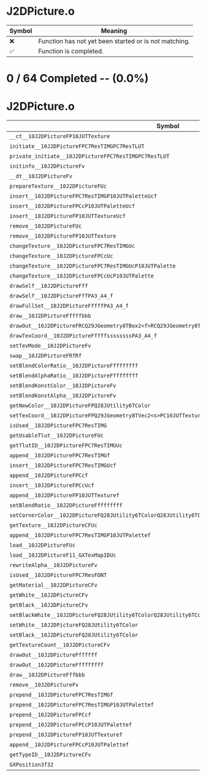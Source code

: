 # J2DPicture.o
| Symbol | Meaning 
| ------------- | ------------- 
| :x: | Function has not yet been started or is not matching. 
| :white_check_mark: | Function is completed. 


# 0 / 64 Completed -- (0.0%)
# J2DPicture.o
| Symbol | Decompiled? |
| ------------- | ------------- |
| `__ct__10J2DPictureFP10JUTTexture` | :x: |
| `initiate__10J2DPictureFPC7ResTIMGPC7ResTLUT` | :x: |
| `private_initiate__10J2DPictureFPC7ResTIMGPC7ResTLUT` | :x: |
| `initinfo__10J2DPictureFv` | :x: |
| `__dt__10J2DPictureFv` | :x: |
| `prepareTexture__10J2DPictureFUc` | :x: |
| `insert__10J2DPictureFPC7ResTIMGP10JUTPaletteUcf` | :x: |
| `insert__10J2DPictureFPCcP10JUTPaletteUcf` | :x: |
| `insert__10J2DPictureFP10JUTTextureUcf` | :x: |
| `remove__10J2DPictureFUc` | :x: |
| `remove__10J2DPictureFP10JUTTexture` | :x: |
| `changeTexture__10J2DPictureFPC7ResTIMGUc` | :x: |
| `changeTexture__10J2DPictureFPCcUc` | :x: |
| `changeTexture__10J2DPictureFPC7ResTIMGUcP10JUTPalette` | :x: |
| `changeTexture__10J2DPictureFPCcUcP10JUTPalette` | :x: |
| `drawSelf__10J2DPictureFff` | :x: |
| `drawSelf__10J2DPictureFffPA3_A4_f` | :x: |
| `drawFullSet__10J2DPictureFffffPA3_A4_f` | :x: |
| `draw__10J2DPictureFffffbbb` | :x: |
| `drawOut__10J2DPictureFRCQ29JGeometry8TBox2<f>RCQ29JGeometry8TBox2<f>` | :x: |
| `drawTexCoord__10J2DPictureFffffssssssssPA3_A4_f` | :x: |
| `setTevMode__10J2DPictureFv` | :x: |
| `swap__10J2DPictureFRfRf` | :x: |
| `setBlendColorRatio__10J2DPictureFffffffff` | :x: |
| `setBlendAlphaRatio__10J2DPictureFffffffff` | :x: |
| `setBlendKonstColor__10J2DPictureFv` | :x: |
| `setBlendKonstAlpha__10J2DPictureFv` | :x: |
| `getNewColor__10J2DPictureFPQ28JUtility6TColor` | :x: |
| `setTexCoord__10J2DPictureFPQ29JGeometry8TVec2<s>PC10JUTTexture10J2DBinding9J2DMirrorb` | :x: |
| `isUsed__10J2DPictureFPC7ResTIMG` | :x: |
| `getUsableTlut__10J2DPictureFUc` | :x: |
| `getTlutID__10J2DPictureFPC7ResTIMGUc` | :x: |
| `append__10J2DPictureFPC7ResTIMGf` | :x: |
| `insert__10J2DPictureFPC7ResTIMGUcf` | :x: |
| `append__10J2DPictureFPCcf` | :x: |
| `insert__10J2DPictureFPCcUcf` | :x: |
| `append__10J2DPictureFP10JUTTexturef` | :x: |
| `setBlendRatio__10J2DPictureFffffffff` | :x: |
| `setCornerColor__10J2DPictureFQ28JUtility6TColorQ28JUtility6TColorQ28JUtility6TColorQ28JUtility6TColor` | :x: |
| `getTexture__10J2DPictureCFUc` | :x: |
| `append__10J2DPictureFPC7ResTIMGP10JUTPalettef` | :x: |
| `load__10J2DPictureFUc` | :x: |
| `load__10J2DPictureF11_GXTexMapIDUc` | :x: |
| `rewriteAlpha__10J2DPictureFv` | :x: |
| `isUsed__10J2DPictureFPC7ResFONT` | :x: |
| `getMaterial__10J2DPictureCFv` | :x: |
| `getWhite__10J2DPictureCFv` | :x: |
| `getBlack__10J2DPictureCFv` | :x: |
| `setBlackWhite__10J2DPictureFQ28JUtility6TColorQ28JUtility6TColor` | :x: |
| `setWhite__10J2DPictureFQ28JUtility6TColor` | :x: |
| `setBlack__10J2DPictureFQ28JUtility6TColor` | :x: |
| `getTextureCount__10J2DPictureCFv` | :x: |
| `drawOut__10J2DPictureFffffff` | :x: |
| `drawOut__10J2DPictureFffffffff` | :x: |
| `draw__10J2DPictureFffbbb` | :x: |
| `remove__10J2DPictureFv` | :x: |
| `prepend__10J2DPictureFPC7ResTIMGf` | :x: |
| `prepend__10J2DPictureFPC7ResTIMGP10JUTPalettef` | :x: |
| `prepend__10J2DPictureFPCcf` | :x: |
| `prepend__10J2DPictureFPCcP10JUTPalettef` | :x: |
| `prepend__10J2DPictureFP10JUTTexturef` | :x: |
| `append__10J2DPictureFPCcP10JUTPalettef` | :x: |
| `getTypeID__10J2DPictureCFv` | :x: |
| `GXPosition3f32` | :x: |
